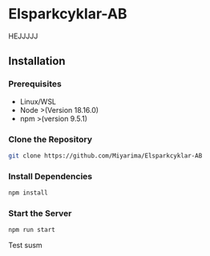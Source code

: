# Elsparkcyklar-AB

HEJJJJJ

## Installation

### Prerequisites

- Linux/WSL
- Node >(Version 18.16.0)
- npm >(version 9.5.1)

### Clone the Repository

```bash
git clone https://github.com/Miyarima/Elsparkcyklar-AB
```

### Install Dependencies

```bash
npm install
```

### Start the Server

```bash
npm run start
```

Test susm
